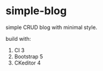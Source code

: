 # simple-blog 
simple CRUD blog with minimal style. 

build with:
1. CI 3
2. Bootstrap 5
3. CKeditor 4
